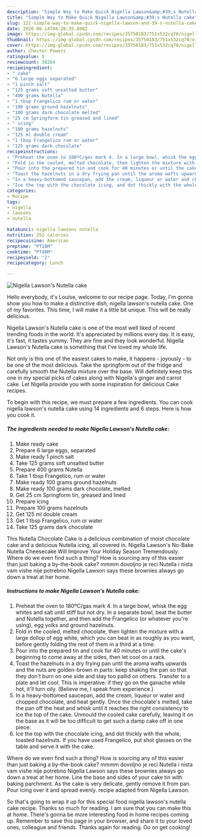 ```yaml
---
description: "Simple Way to Make Quick Nigella Lawson&amp;#39;s Nutella cake"
title: "Simple Way to Make Quick Nigella Lawson&amp;#39;s Nutella cake"
slug: 121-simple-way-to-make-quick-nigella-lawson-and-39-s-nutella-cake
date: 2020-06-14T04:26:35.698Z
image: https://img-global.cpcdn.com/recipes/35750183/751x532cq70/nigella-lawsons-nutella-cake-recipe-main-photo.jpg
thumbnail: https://img-global.cpcdn.com/recipes/35750183/751x532cq70/nigella-lawsons-nutella-cake-recipe-main-photo.jpg
cover: https://img-global.cpcdn.com/recipes/35750183/751x532cq70/nigella-lawsons-nutella-cake-recipe-main-photo.jpg
author: Chester Powers
ratingvalue: 5
reviewcount: 38284
recipeingredient:
- " cake"
- "6 large eggs separated"
- "1 pinch salt"
- "125 grams soft unsalted butter"
- "400 grams Nutella"
- "1 tbsp Frangelico rum or water"
- "100 grams ground hazelnuts"
- "100 grams dark chocolate melted"
- "25 cm Springform tin greased and lined"
- " icing"
- "100 grams hazelnuts"
- "125 ml double cream"
- "1 tbsp Frangelico rum or water"
- "125 grams dark chocolate"
recipeinstructions:
- "Preheat the oven to 180ºC/gas mark 4. In a large bowl, whisk the egg whites and salt until stiff but not dry. In a separate bowl, beat the butter and Nutella together, and then add the Frangelico (or whatever you&#39;re using), egg yolks and ground hazelnuts."
- "Fold in the cooled, melted chocolate, then lighten the mixture with a large dollop of egg white, which you can beat in as roughly as you want, before gently folding the rest of them in a third at a time."
- "Pour into the prepared tin and cook for 40 minutes or until the cake&#39;s beginning to come away at the sides, then let cool on a rack."
- "Toast the hazelnuts in a dry frying pan until the aroma wafts upwards and the nuts are golden-brown in parts: keep shaking the pan so that they don&#39;t burn on one side and stay too pallid on others. Transfer to a plate and let cool. This is imperative: if they go on the ganache while hot, it&#39;ll turn oily. (Believe me, I speak from experience.)"
- "In a heavy-bottomed saucepan, add the cream, liqueur or water and chopped chocolate, and heat gently. Once the chocolate&#39;s melted, take the pan off the heat and whisk until it reaches the right consistency to ice the top of the cake. Unmould the cooled cake carefully, leaving it on the base as it will be too difficult to get such a damp cake off in one piece."
- "Ice the top with the chocolate icing, and dot thickly with the whole, toasted hazelnuts. If you have used Frangelico, put shot glasses on the table and serve it with the cake."
categories:
- Recipe
tags:
- nigella
- lawsons
- nutella

katakunci: nigella lawsons nutella 
nutrition: 252 calories
recipecuisine: American
preptime: "PT18M"
cooktime: "PT40M"
recipeyield: "2"
recipecategory: Lunch

---
```



![Nigella Lawson&#39;s Nutella cake](https://img-global.cpcdn.com/recipes/35750183/751x532cq70/nigella-lawsons-nutella-cake-recipe-main-photo.jpg)

Hello everybody, it's Louise, welcome to our recipe page. Today, I'm gonna show you how to make a distinctive dish, nigella lawson&#39;s nutella cake. One of my favorites. This time, I will make it a little bit unique. This will be really delicious.

Nigella Lawson&#39;s Nutella cake is one of the most well liked of recent trending foods in the world. It's appreciated by millions every day. It is easy, it's fast, it tastes yummy. They are fine and they look wonderful. Nigella Lawson&#39;s Nutella cake is something that I've loved my whole life.

Not only is this one of the easiest cakes to make, it happens - joyously - to be one of the most delicious. Take the springform out of the fridge and carefully smooth the Nutella mixture over the base. Will definitely keep this one in my special picks of cakes along with Nigella&#39;s ginger and carrot cake. Let Nigella provide you with some inspiration for delicious Cake recipes.


To begin with this recipe, we must prepare a few ingredients. You can cook nigella lawson&#39;s nutella cake using 14 ingredients and 6 steps. Here is how you cook it.

<!--inarticleads1-->

##### The ingredients needed to make Nigella Lawson&#39;s Nutella cake:

1. Make ready  cake
1. Prepare 6 large eggs, separated
1. Make ready 1 pinch salt
1. Take 125 grams soft unsalted butter
1. Prepare 400 grams Nutella
1. Take 1 tbsp Frangelico, rum or water
1. Make ready 100 grams ground hazelnuts
1. Make ready 100 grams dark chocolate, melted
1. Get 25 cm Springform tin, greased and lined
1. Prepare  icing
1. Prepare 100 grams hazelnuts
1. Get 125 ml double cream
1. Get 1 tbsp Frangelico, rum or water
1. Take 125 grams dark chocolate


This Nutella Chocolate Cake is a delicious combination of moist chocolate cake and a delicious Nutella icing, all covered in. Nigella Lawson&#39;s No-Bake Nutella Cheesecake Will Improve Your Holiday Season Tremendously. Where do we even find such a thing? How is sourcing any of this easier than just baking a by-the-book cake? mmmm dovoljno je reci Nutella i nista vam vishe nije potrebno  Nigella Lawson says these brownies always go down a treat at her home. 

<!--inarticleads2-->

##### Instructions to make Nigella Lawson&#39;s Nutella cake:

1. Preheat the oven to 180ºC/gas mark 4. In a large bowl, whisk the egg whites and salt until stiff but not dry. In a separate bowl, beat the butter and Nutella together, and then add the Frangelico (or whatever you&#39;re using), egg yolks and ground hazelnuts.
1. Fold in the cooled, melted chocolate, then lighten the mixture with a large dollop of egg white, which you can beat in as roughly as you want, before gently folding the rest of them in a third at a time.
1. Pour into the prepared tin and cook for 40 minutes or until the cake&#39;s beginning to come away at the sides, then let cool on a rack.
1. Toast the hazelnuts in a dry frying pan until the aroma wafts upwards and the nuts are golden-brown in parts: keep shaking the pan so that they don&#39;t burn on one side and stay too pallid on others. Transfer to a plate and let cool. This is imperative: if they go on the ganache while hot, it&#39;ll turn oily. (Believe me, I speak from experience.)
1. In a heavy-bottomed saucepan, add the cream, liqueur or water and chopped chocolate, and heat gently. Once the chocolate&#39;s melted, take the pan off the heat and whisk until it reaches the right consistency to ice the top of the cake. Unmould the cooled cake carefully, leaving it on the base as it will be too difficult to get such a damp cake off in one piece.
1. Ice the top with the chocolate icing, and dot thickly with the whole, toasted hazelnuts. If you have used Frangelico, put shot glasses on the table and serve it with the cake.


Where do we even find such a thing? How is sourcing any of this easier than just baking a by-the-book cake? mmmm dovoljno je reci Nutella i nista vam vishe nije potrebno  Nigella Lawson says these brownies always go down a treat at her home. Line the base and sides of your cake tin with baking parchment. As the cake is very delicate, gently remove it from pan. Pour icing over it and spread evenly. recipe adapted from Nigella Lawson. 

So that's going to wrap it up for this special food nigella lawson&#39;s nutella cake recipe. Thanks so much for reading. I am sure that you can make this at home. There's gonna be more interesting food in home recipes coming up. Remember to save this page in your browser, and share it to your loved ones, colleague and friends. Thanks again for reading. Go on get cooking!

